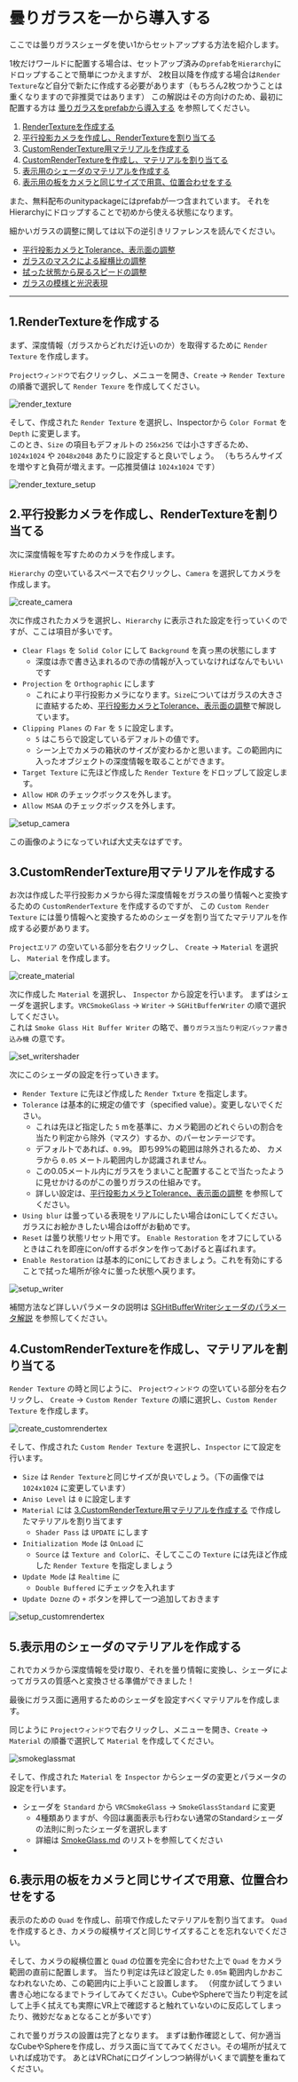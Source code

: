 # 曇りガラスを一から導入する

ここでは曇りガラスシェーダを使い1からセットアップする方法を紹介します。

1枚だけワールドに配置する場合は、セットアップ済みの`prefab`を`Hierarchy`にドロップすることで簡単につかえますが、
2枚目以降を作成する場合は`Render Texture`など自分で新たに作成する必要があります（もちろん2枚つかうことは重くなりますので非推奨ではあります）
この解説はその方向けのため、最初に配置する方は [曇りガラスをprefabから導入する](setup_with_prefab.md) を参照してください。

1. [RenderTextureを作成する](#1RenderTextureを作成する)
2. [平行投影カメラを作成し、RenderTextureを割り当てる](#2平行投影カメラを作成しRenderTextureを割り当てる) 
3. [CustomRenderTexture用マテリアルを作成する](#3CustomRenderTexture用マテリアルを作成する)
4. [CustomRenderTextureを作成し、マテリアルを割り当てる](#4CustomRenderTextureを作成しマテリアルを割り当てる)
5. [表示用のシェーダのマテリアルを作成する](#5表示用のシェーダのマテリアルを作成する)
6. [表示用の板をカメラと同じサイズで用意、位置合わせをする](#6表示用の板をカメラと同じサイズで用意位置合わせをする)

また、無料配布のunitypackageにはprefabが一つ含まれています。
それをHierarchyにドロップすることで初めから使える状態になります。

細かいガラスの調整に関しては以下の逆引きリファレンスを読んでください。

* [平行投影カメラとTolerance、表示面の調整](tips.md#平行投影カメラとTolerance、表示面の調整)
* [ガラスのマスクによる縦横比の調整](tips.md#ガラスのマスクによる縦横比の調整)
* [拭った状態から戻るスピードの調整](tips.md#拭った状態から戻るスピードの調整)
* [ガラスの模様と光沢表現](tips.md#ガラスの模様と光沢表現)

---

## 1.RenderTextureを作成する

まず、深度情報（ガラスからどれだけ近いのか）を取得するために `Render Texture` を作成します。

`Projectウィンドウ`で右クリックし、メニューを開き、`Create` -> `Render Texture` の順番で選択して `Render Texure` を作成してください。

![render_texture](images/create_rendertex.png)

そして、作成された `Render Texture` を選択し、Inspectorから `Color Format` を `Depth` に変更します。<br>
このとき、`Size` の項目もデフォルトの `256x256` では小さすぎるため、`1024x1024` や `2048x2048` あたりに設定すると良いでしょう。
（もちろんサイズを増やすと負荷が増えます。一応推奨値は `1024x1024` です）

![render_texture_setup](images/setup_rendertex.png)

## 2.平行投影カメラを作成し、RenderTextureを割り当てる

次に深度情報を写すためのカメラを作成します。

`Hierarchy` の空いているスペースで右クリックし、`Camera` を選択してカメラを作成します。

![create_camera](images/create_camera.png)

次に作成されたカメラを選択し、`Hierarchy` に表示された設定を行っていくのですが、ここは項目が多いです。

* `Clear Flags` を `Solid Color` にして `Background` を真っ黒の状態にします
  * 深度は赤で書き込まれるので赤の情報が入っていなければなんでもいいです
* `Projection` を `Orthographic` にします
  * これにより平行投影カメラになります。`Size`についてはガラスの大きさに直結するため、[平行投影カメラとTolerance、表示面の調整](tips.md#平行投影カメラとTolerance、表示面の調整)で解説しています。
* `Clipping Planes` の `Far` を `5` に設定します。
  * `5` はこちらで設定しているデフォルトの値です。
  * シーン上でカメラの箱状のサイズが変わるかと思います。この範囲内に入ったオブジェクトの深度情報を取ることができます。
* `Target Texture` に先ほど作成した `Render Texture` をドロップして設定します。
* `Allow HDR` のチェックボックスを外します。
* `Allow MSAA` のチェックボックスを外します。

![setup_camera](images/setup_camera.png)

この画像のようになっていれば大丈夫なはずです。

## 3.CustomRenderTexture用マテリアルを作成する

お次は作成した平行投影カメラから得た深度情報をガラスの曇り情報へと変換するための `CustomRenderTexture` を作成するのですが、
この `Custom Render Texture` には曇り情報へと変換するためのシェーダを割り当てたマテリアルを作成する必要があります。

`Projectエリア` の空いている部分を右クリックし、 `Create` -> `Material` を選択し、 `Material` を作成します。

![create_material](images/create_material.png)

次に作成した `Material` を選択し、 `Inspector` から設定を行います。
まずはシェーダを選択します。`VRCSmokeGlass` -> `Writer` -> `SGHitBufferWriter` の順で選択してください。<br>
これは `Smoke Glass Hit Buffer Writer` の略で、`曇りガラス当たり判定バッファ書き込み機` の意です。

![set_writershader](images/set_writershader.png)

次にこのシェーダの設定を行っていきます。

* `Render Texture` に先ほど作成した `Render Txture` を指定します。
* `Tolerance` は基本的に規定の値です（specified value）。変更しないでください。
  * これは先ほど指定した `5` mを基準に、カメラ範囲のどれぐらいの割合を当たり判定から除外（マスク）するか、のパーセンテージです。
  * デフォルトであれば、`0.99`。 即ち99%の範囲は除外されるため、 カメラから `0.05` メートル範囲内しか認識されません。
  * この0.05メートル内にガラスをうまいこと配置することで当たったように見せかけるのがこの曇りガラスの仕組みです。
  * 詳しい設定は、[平行投影カメラとTolerance、表示面の調整](tips.md#平行投影カメラとTolerance、表示面の調整) を参照してください。
* `Using blur` は曇っている表現をリアルにしたい場合はonにしてください。ガラスにお絵かきしたい場合はoffがお勧めです。
* `Reset` は曇り状態リセット用です。 `Enable Restoration` をオフにしているときはこれを即座にon/offするボタンを作ってあげると喜ばれます。
* `Enable Restoration` は基本的にonにしておきましょう。これを有効にすることで拭った場所が徐々に曇った状態へ戻ります。

![setup_writer](images/setup_writer.png) 

補間方法など詳しいパラメータの説明は [SGHitBufferWriterシェーダのパラメータ解説](SGBufferWriter.md) を参照してください。

## 4.CustomRenderTextureを作成し、マテリアルを割り当てる

`Render Texture` の時と同じように、 `Projectウィンドウ` の空いている部分を右クリックし、 `Create` -> `Custom Render Texture` の順に選択し、`Custom Render Texture` を作成します。

![create_customrendertex](images/create_customrendertex.png)

そして、作成された `Custom Render Texture` を選択し、`Inspector` にて設定を行います。

* `Size` は `Render Texture`と同じサイズが良いでしょう。（下の画像では `1024x1024` に変更しています）
* `Aniso Level` は `0` に設定します
* `Material` には [3.CustomRenderTexture用マテリアルを作成する](#3CustomRenderTexture用マテリアルを作成する) で作成したマテリアルを割り当てます
  * `Shader Pass` は `UPDATE` にします
* `Initialization Mode` は `OnLoad` に
  * `Source` は `Texture and Color`に、そしてここの `Texture` には先ほど作成した `Render Texture` を指定しましょう
* `Update Mode` は `Realtime` に
  * `Double Buffered` にチェックを入れます
* `Update Dozne` の `+` ボタンを押して一つ追加しておきます

![setup_customrendertex](images/setup_customrendertex.png)

## 5.表示用のシェーダのマテリアルを作成する

これでカメラから深度情報を受け取り、それを曇り情報に変換し、シェーダによってガラスの質感へと変換させる準備ができました！

最後にガラス面に適用するためのシェーダを設定すべくマテリアルを作成します。

同じように `Projectウィンドウ`で右クリックし、メニューを開き、`Create` -> `Material` の順番で選択して `Material` を作成してください。

![smokeglassmat](images/create_smokeglassmat.png)

そして、作成された `Material` を `Inspector` からシェーダの変更とパラメータの設定を行います。

* シェーダを `Standard` から `VRCSmokeGlass` -> `SmokeGlassStandard` に変更
  * 4種類ありますが、今回は裏面表示も行わない通常のStandardシェーダの法則に則ったシェーダを選択します
  * 詳細は [SmokeGlass.md](SmokeGlass.md) のリストを参照してください
* 

## 6.表示用の板をカメラと同じサイズで用意、位置合わせをする

表示のための `Quad` を作成し、前項で作成したマテリアルを割り当てます。
`Quad`を作成するとき、カメラの縦横サイズと同じサイズすることを忘れないでください。

そして、カメラの縦横位置と `Quad` の位置を完全に合わせた上で `Quad` をカメラ範囲の直前に配置します。
当たり判定は先ほど設定した `0.05m` 範囲内しかおこなわれないため、この範囲内に上手いこと設置します。
（何度か試してうまい書き心地になるまでトライしてみてください。CubeやSphereで当たり判定を試して上手く拭えても実際にVR上で確認すると触れていないのに反応してしまったり、微妙だなぁとなることが多いです）

これで曇りガラスの設置は完了となります。
まずは動作確認として、何か適当なCubeやSphereを作成し、ガラス面に当ててみてください。その場所が拭えていれば成功です。
あとはVRChatにログインしつつ納得がいくまで調整を重ねてください。
